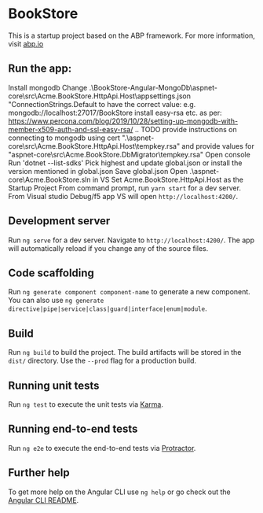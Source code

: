 # BookStore

This is a startup project based on the ABP framework. For more information, visit <a href="https://abp.io/" target="_blank">abp.io</a>

## Run the app:
Install  mongodb
Change .\BookStore-Angular-MongoDb\aspnet-core\src\Acme.BookStore.HttpApi.Host\appsettings.json "ConnectionStrings.Default to have the correct value: e.g. mongodb://localhost:27017/BookStore
install easy-rsa etc. as per: https://www.percona.com/blog/2019/10/28/setting-up-mongodb-with-member-x509-auth-and-ssl-easy-rsa/
.. TODO provide instructions on connecting to mongodb using cert ".\aspnet-core\src\Acme.BookStore.HttpApi.Host\tempkey.rsa" and provide values for "aspnet-core\src\Acme.BookStore.DbMigrator\tempkey.rsa"
Open console
Run 'dotnet --list-sdks'
Pick highest and update global.json or install the version mentioned in global.json
Save global.json
Open .\aspnet-core\Acme.BookStore.sln in VS
Set Acme.BookStore.HttpApi.Host as the Startup Project
From command prompt, run `yarn start` for a dev server.
From Visual studio Debug/f5 app
VS will open `http://localhost:4200/`. 

## Development server

Run `ng serve` for a dev server. Navigate to `http://localhost:4200/`. The app will automatically reload if you change any of the source files.

## Code scaffolding

Run `ng generate component component-name` to generate a new component. You can also use `ng generate directive|pipe|service|class|guard|interface|enum|module`.

## Build

Run `ng build` to build the project. The build artifacts will be stored in the `dist/` directory. Use the `--prod` flag for a production build.

## Running unit tests

Run `ng test` to execute the unit tests via [Karma](https://karma-runner.github.io).

## Running end-to-end tests

Run `ng e2e` to execute the end-to-end tests via [Protractor](http://www.protractortest.org/).

## Further help

To get more help on the Angular CLI use `ng help` or go check out the [Angular CLI README](https://github.com/angular/angular-cli/blob/master/README.md).
